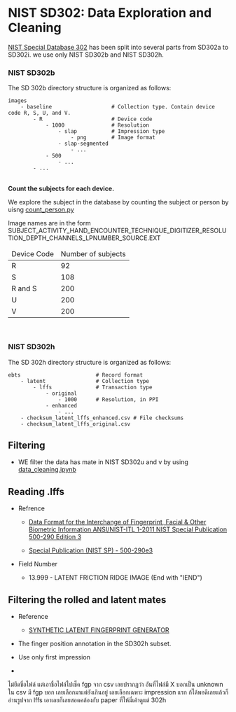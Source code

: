 # NIST SD302: Data Exploration and Cleaning

[NIST Special Database 302](https://www.nist.gov/itl/iad/image-group/nist-special-database-302) has been split into several parts from SD302a to SD302i. we use only NIST SD302b and NIST SD302h. 

### NIST SD302b

The SD 302b directory structure is organized as follows:

    images
        - baseline                   # Collection type. Contain device code R, S, U, and V.
            - R                      # Device code
                - 1000               # Resolution
                    - slap           # Impression type
                        - png        # Image format
                    - slap-segmented
                        - ...
                - 500
                    - ...
            - ...

<br/>

<b> 
Count the subjects for each device. </b>

We explore the subject in the database by counting the subject or person by uisng [count_person.py](https://gitlab.com/ksip/nist_sd302/-/blob/fe7f09e732095130cab32e599f9189dc2abe554d/src/count_person.py)

Image names are in the form SUBJECT_ACTIVITY_HAND_ENCOUNTER_TECHNIQUE_DIGITIZER_RESOLUTION_DEPTH_CHANNELS_LPNUMBER_SOURCE.EXT


<table>
    <thead>
        <td>
            Device Code
        </td>
        <td>
            Number of subjects
        </td>
    </thead>
    <tr>
        <td>
            R
        </td>
        <td>
           92
        </td>
    </tr>
    <tr>
        <td>
           S
        </td>
        <td>
          108
        </td>
    </tr>
    <tr>
        <td>
           R and S
        </td>
        <td>
          200
        </td>
    </tr>
    <tr>
        <td>
           U
        </td>
        <td>
          200
        </td>
    </tr>
    <tr>
        <td>
           V
        </td>
        <td>
          200
        </td>
    </tr>
</table>   

<br/>

### NIST SD302h


The SD 302h directory structure is organized as follows:

    ebts                        # Record format
        - latent                # Collection type
            - lffs              # Transaction type
                - original     
                    - 1000      # Resolution, in PPI
                - enhanced
                    - ...
        - checksum_latent_lffs_enhanced.csv # File checksums
        - checksum_latent_lffs_original.csv
                    


## Filtering

- WE filter the data has mate in NIST SD302u and v by using [data_cleaning.ipynb](https://gitlab.com/ksip/nist_sd302/-/blob/fe7f09e732095130cab32e599f9189dc2abe554d/notebook/data_cleaning.ipynb)


## Reading .lffs

- Refrence
    
    - [Data Format for the Interchange of Fingerprint, Facial & Other Biometric Information ANSI/NIST-ITL 1-2011 NIST Special Publication 500-290 Edition 3](https://www.nist.gov/publications/data-format-interchange-fingerprint-facial-other-biometric-information-ansinist-itl-1-1)

    - [Special Publication (NIST SP) - 500-290e3](https://doi.org/10.6028/NIST.SP.500-290e3)

- Field Number

    - 13.999 - LATENT FRICTION RIDGE IMAGE (End with "IEND")

## Filtering the rolled and latent mates

- Reference

    - [SYNTHETIC LATENT FINGERPRINT GENERATOR](https://arxiv.org/abs/2208.13811)

- The finger position annotation in the SD302h subset.

- Use only first impression

- 

ไม่ยึดชื่อไฟล์ แต่เอาชื่อไฟล์ไปเช็ค fgp จาก csv เลยปรากฏว่า อันที่ไฟล์มี X บอกเป็น unknown ใน csv มี fgp บอก เลยเลือกมาแต่ยังเกินอยู่ เลยเลือกเฉพาะ impression แรก ก้ได้พอดีเลยแล้วก็อ่านรูปจาก lffs เอาเลยก็เลยสอดคล้องกับ paper ที่ให้มี่เค้าดูแต่ 302h
